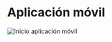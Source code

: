 # Aplicación móvil 

![Inicio aplicación móvil ](https://github.com/user-attachments/assets/6791622b-d10d-48ee-8128-f73686f0d632)
